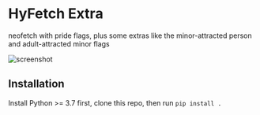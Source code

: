 # HyFetch Extra

neofetch with pride flags, plus some extras like the minor-attracted person and adult-attracted minor flags

<img alt="screenshot" src="https://user-images.githubusercontent.com/22280294/197708447-ddee6db2-1017-48f2-b507-8ddf85acef0d.png">

## Installation

Install Python >= 3.7 first, clone this repo, then run `pip install .`
